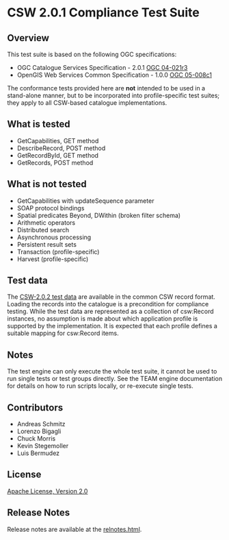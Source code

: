 # CSW 2.0.1 Compliance Test Suite

## Overview

This test suite is based on the following OGC specifications:

- OGC Catalogue Services Specification - 2.0.1 [OGC 04-021r3](http://portal.opengeospatial.org/files/?artifact_id=5929&amp;version=2) 
- OpenGIS Web Services Common Specification - 1.0.0 [OGC 05-008c1](https://portal.opengeospatial.org/files/?artifact_id=8798)

The conformance tests provided here are **not** intended to be used in a stand-alone 
manner, but to be incorporated into profile-specific test suites; they apply to all 
CSW-based catalogue implementations.

## What is tested

- GetCapabilities, GET method
- DescribeRecord, POST method
- GetRecordById, GET method
- GetRecords, POST method

## What is not tested

- GetCapabilities with updateSequence parameter
- SOAP protocol bindings
- Spatial predicates Beyond, DWithin (broken filter schema)
- Arithmetic operators
- Distributed search
- Asynchronous processing
- Persistent result sets
- Transaction (profile-specific)
- Harvest (profile-specific)


##  Test data

The [CSW-2.0.2 test data](data-csw-2.0.2.zip) are available in 
the common CSW record format. Loading the records into the catalogue is a 
precondition for compliance testing. While the test data are represented 
as a collection of csw:Record instances, no assumption is made about which 
application profile is supported by the implementation. It is expected that 
each profile defines a suitable mapping for csw:Record items.

##  Notes

The test engine can only execute the whole test suite, it cannot be used to 
run single tests or test groups directly. See the TEAM engine documentation 
for details on how to run scripts locally, or re-execute single tests.

##  Contributors

   - Andreas Schmitz 
   - Lorenzo Bigagli
   - Chuck Morris
   - Kevin Stegemoller
   - Luis Bermudez

##  License

[Apache License, Version 2.0](http://opensource.org/licenses/Apache-2.0 "Apache License")


## Release Notes

Release notes are available at the [relnotes.html](relnotes.html).